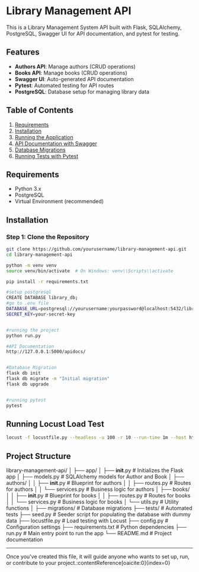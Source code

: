 # Library Management API

This is a Library Management System API built with Flask, SQLAlchemy, PostgreSQL, Swagger UI for API documentation, and pytest for testing.

## Features

- **Authors API**: Manage authors (CRUD operations)
- **Books API**: Manage books (CRUD operations)
- **Swagger UI**: Auto-generated API documentation
- **Pytest**: Automated testing for API routes
- **PostgreSQL**: Database setup for managing library data

## Table of Contents

1. [Requirements](#requirements)
2. [Installation](#installation)
3. [Running the Application](#running-the-application)
4. [API Documentation with Swagger](#api-documentation-with-swagger)
5. [Database Migrations](#database-migrations)
6. [Running Tests with Pytest](#running-tests-with-pytest)

## Requirements

- Python 3.x
- PostgreSQL
- Virtual Environment (recommended)

## Installation

### Step 1: Clone the Repository

```bash
git clone https://github.com/yourusername/library-management-api.git
cd library-management-api

python -m venv venv
source venv/bin/activate  # On Windows: venv\\Scripts\\activate

pip install -r requirements.txt

#setup postgresql
CREATE DATABASE library_db;
#go to .env file
DATABASE_URL=postgresql://yourusername:yourpassword@localhost:5432/library_db
SECRET_KEY=your-secret-key


#running the project
python run.py

#API Documentation
http://127.0.0.1:5000/apidocs/


#Database Migration
flask db init
flask db migrate -m "Initial migration"
flask db upgrade


#running pytest
pytest
```
## Running Locust Load Test
```bash
locust -f locustfile.py --headless -u 100 -r 10 --run-time 1m --host http://127.0.0.1:5000 --csv=locust_output
```

## Project Structure

library-management-api/
│
├── app/
│   ├── __init__.py        # Initializes the Flask app
│   ├── models.py          # SQLAlchemy models for Author and Book
│   ├── authors/
│   │   ├── __init__.py    # Blueprint for authors
│   │   ├── routes.py      # Routes for authors
│   │   └── services.py    # Business logic for authors
│   ├── books/
│   │   ├── __init__.py    # Blueprint for books
│   │   ├── routes.py      # Routes for books
│   │   └── services.py    # Business logic for books
│   └── utils.py           # Utility functions
│
├── migrations/            # Database migrations
├── tests/                 # Automated tests
├── seed.py                # Seeder script for populating the database with dummy data
├── locustfile.py          # Load testing with Locust
├── config.py              # Configuration settings
├── requirements.txt       # Python dependencies
├── run.py                 # Main entry point to run the app
└── README.md              # Project documentation





---

Once you've created this file, it will guide anyone who wants to set up, run, or contribute to your project. &#8203;:contentReference[oaicite:0]{index=0}&#8203;
